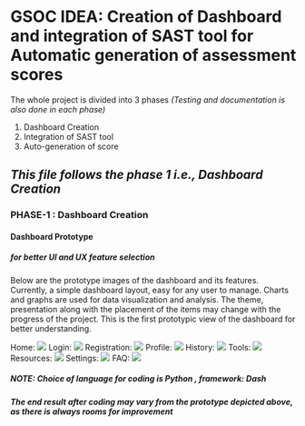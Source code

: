 # GSOC IDEA: Creation of Dashboard and integration of SAST tool for Automatic generation of assessment scores 

The whole project is divided into 3 phases *(Testing and documentation is also done in each phase)*
1. Dashboard Creation 
2. Integration of SAST tool 
3. Auto-generation of score

## *This file follows the phase 1 i.e., Dashboard Creation*

### PHASE-1 : Dashboard Creation 
#### Dashboard Prototype  
##### *for better UI and UX feature selection*
Below are the prototype images of the dashboard and its features. Currently, a simple dashboard layout, easy for any user to manage. Charts and graphs are used for data visualization and analysis.
The theme, presentation along with the placement of the items may change with the progress of the project. This is the first prototypic view of the dashboard for better understanding.

Home:
![](https://github.com/shaistha24/RiskAssessmentFramework/blob/master/gsoc_dashboard/pg1.jpg)
Login:
![](https://github.com/shaistha24/RiskAssessmentFramework/blob/master/gsoc_dashboard/pg2.jpg)
Registration:
![](https://github.com/shaistha24/RiskAssessmentFramework/blob/master/gsoc_dashboard/pg3.jpg)
Profile:
![](https://github.com/shaistha24/RiskAssessmentFramework/blob/master/gsoc_dashboard/pg4.jpg)
History:
![](https://github.com/shaistha24/RiskAssessmentFramework/blob/master/gsoc_dashboard/pg5.jpg)
Tools:
![](https://github.com/shaistha24/RiskAssessmentFramework/blob/master/gsoc_dashboard/pg6.jpg)
Resources:
![](https://github.com/shaistha24/RiskAssessmentFramework/blob/master/gsoc_dashboard/pg7.jpg)
Settings:
![](https://github.com/shaistha24/RiskAssessmentFramework/blob/master/gsoc_dashboard/pg8.jpg)
FAQ:
![](https://github.com/shaistha24/RiskAssessmentFramework/blob/master/gsoc_dashboard/pg9.jpg)

##### *NOTE: Choice of language for coding is Python , framework: Dash*
##### *The end result after coding may vary from the prototype depicted above, as there is always rooms for improvement*
